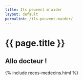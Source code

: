 ```yaml
---
title: Ils peuvent m'aider
layout: default
permalink: /ils-peuvent-maider/
---
```


<h1>{{ page.title }}</h1>


<h2>Allo docteur !</h2>


{% include recos-medecins.html %}